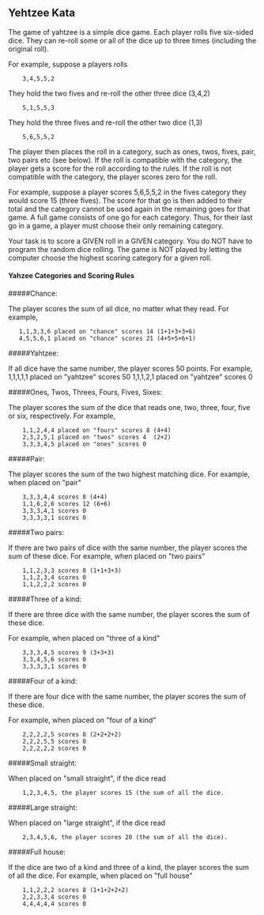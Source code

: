 ## Yehtzee Kata

The game of yahtzee is a simple dice game. Each player rolls five
six-sided dice. They can re-roll some or all of the dice up to three
times (including the original roll).

For example, suppose a players rolls

		3,4,5,5,2

They hold the two fives and re-roll the other three dice (3,4,2)

		5,1,5,5,3

They hold the three fives and re-roll the other two dice (1,3)

		5,6,5,5,2

The player then places the roll in a category, such as ones, twos, fives,
pair, two pairs etc (see below). If the roll is compatible with the category,
the player gets a score for the roll according to the rules. If the roll is not
compatible with the category, the player scores zero for the roll.

For example, suppose a player scores 5,6,5,5,2 in the fives category they
would score 15 (three fives). The score for that go is then added to their
total and the category cannot be used again in the remaining goes for that game.
A full game consists of one go for each category. Thus, for their last go in
a game, a player must choose their only remaining category.

Your task is to score a GIVEN roll in a GIVEN category.
You do NOT have to program the random dice rolling.
The game is NOT played by letting the computer choose the highest scoring
category for a given roll.


#### Yahzee Categories and Scoring Rules


#####Chance:

The player scores the sum of all dice, no matter what they read.
For example,

	   1,1,3,3,6 placed on "chance" scores 14 (1+1+3+3+6)
	   4,5,5,6,1 placed on "chance" scores 21 (4+5+5+6+1)

#####Yahtzee:

If all dice have the same number, the player scores 50 points.
	  For example,
	   1,1,1,1,1 placed on "yahtzee" scores 50
	   1,1,1,2,1 placed on "yahtzee" scores 0

#####Ones, Twos, Threes, Fours, Fives, Sixes:

The player scores the sum of the dice that reads one,
two, three, four, five or six, respectively.
For example,

	    1,1,2,4,4 placed on "fours" scores 8 (4+4)
	    2,3,2,5,1 placed on "twos" scores 4  (2+2)
	    3,3,3,4,5 placed on "ones" scores 0

#####Pair:

The player scores the sum of the two highest matching dice.
For example, when placed on "pair"

	    3,3,3,4,4 scores 8 (4+4)
	    1,1,6,2,6 scores 12 (6+6)
	    3,3,3,4,1 scores 0
	    3,3,3,3,1 scores 0

#####Two pairs:

If there are two pairs of dice with the same number, the
player scores the sum of these dice.
For example, when placed on "two pairs"

	    1,1,2,3,3 scores 8 (1+1+3+3)
	    1,1,2,3,4 scores 0
	    1,1,2,2,2 scores 0

#####Three of a kind:

If there are three dice with the same number, the player
scores the sum of these dice.

For example, when placed on "three of a kind"

		3,3,3,4,5 scores 9 (3+3+3)
		3,3,4,5,6 scores 0
		3,3,3,3,1 scores 0

#####Four of a kind:

If there are four dice with the same number, the player
scores the sum of these dice.

For example, when placed on "four of a kind"

		2,2,2,2,5 scores 8 (2+2+2+2)
		2,2,2,5,5 scores 0
		2,2,2,2,2 scores 0

#####Small straight:

When placed on "small straight", if the dice read

        1,2,3,4,5, the player scores 15 (the sum of all the dice.

#####Large straight:

When placed on "large straight", if the dice read

        2,3,4,5,6, the player scores 20 (the sum of all the dice).

#####Full house:

If the dice are two of a kind and three of a kind, the
player scores the sum of all the dice.
For example, when placed on "full house"

		1,1,2,2,2 scores 8 (1+1+2+2+2)
		2,2,3,3,4 scores 0
		4,4,4,4,4 scores 0 
